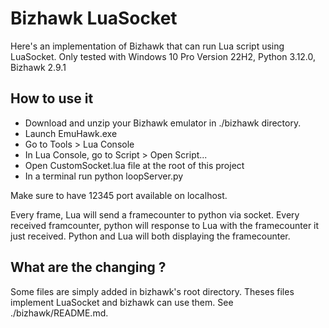 # Bizhawk LuaSocket

Here's an implementation of Bizhawk that can run Lua script using LuaSocket.
Only tested with Windows 10 Pro Version 22H2, Python 3.12.0, Bizhawk 2.9.1

## How to use it

- Download and unzip your Bizhawk emulator in ./bizhawk directory.
- Launch EmuHawk.exe
- Go to Tools > Lua Console
- In Lua Console, go to Script > Open Script...
- Open CustomSocket.lua file at the root of this project
- In a terminal run python loopServer.py

Make sure to have 12345 port available on localhost.

Every frame, Lua will send a framecounter to python via socket.
Every received framcounter, python will response to Lua with the framecounter it just received.
Python and Lua will both displaying the framecounter.

## What are the changing ?

Some files are simply added in bizhawk's root directory.
Theses files implement LuaSocket and bizhawk can use them.
See ./bizhawk/README.md.
